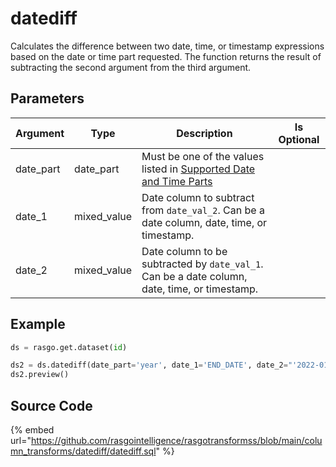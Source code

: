 

# datediff

Calculates the difference between two date, time, or timestamp expressions based on the date or time part requested. The function returns the result of subtracting the second argument from the third argument.

## Parameters

| Argument  |    Type     |                                                                                Description                                                                                 | Is Optional |
| --------- | ----------- | -------------------------------------------------------------------------------------------------------------------------------------------------------------------------- | ----------- |
| date_part | date_part   | Must be one of the values listed in [Supported Date and Time Parts](https://docs.snowflake.com/en/sql-reference/functions-date-time.html#label-supported-date-time-parts)  |             |
| date_1    | mixed_value | Date column to subtract from `date_val_2`. Can be a date column, date, time, or timestamp.                                                                                 |             |
| date_2    | mixed_value | Date column to be subtracted by `date_val_1`. Can be a date column, date, time, or timestamp.                                                                              |             |


## Example

```python
ds = rasgo.get.dataset(id)

ds2 = ds.datediff(date_part='year', date_1='END_DATE', date_2="'2022-01-01'")
ds2.preview()
```

## Source Code

{% embed url="https://github.com/rasgointelligence/rasgotransformss/blob/main/column_transforms/datediff/datediff.sql" %}

